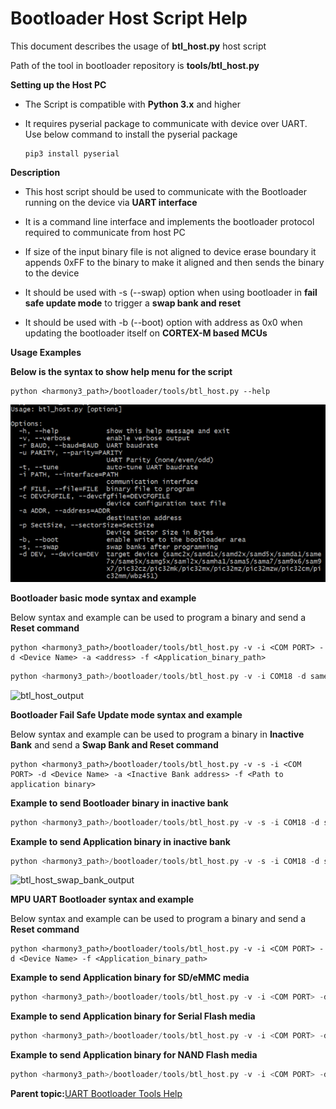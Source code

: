 # Bootloader Host Script Help

This document describes the usage of **btl\_host.py** host script

Path of the tool in bootloader repository is **tools/btl\_host.py**

**Setting up the Host PC**

-   The Script is compatible with **Python 3.x** and higher

-   It requires pyserial package to communicate with device over UART. Use below command to install the pyserial package

    ```
    pip3 install pyserial
    ```


**Description**

-   This host script should be used to communicate with the Bootloader running on the device via **UART interface**

-   It is a command line interface and implements the bootloader protocol required to communicate from host PC

-   If size of the input binary file is not aligned to device erase boundary it appends 0xFF to the binary to make it aligned and then sends the binary to the device

-   It should be used with -s \(--swap\) option when using bootloader in **fail safe update mode** to trigger a **swap bank and reset**

-   It should be used with -b \(--boot\) option with address as 0x0 when updating the bootloader itself on **CORTEX-M based MCUs**


**Usage Examples**

**Below is the syntax to show help menu for the script**

```
python <harmony3_path>/bootloader/tools/btl_host.py --help
```

![btl_host_help_menu](GUID-CF3E2CCE-43F4-476E-B05B-52E357EEC69A-low.png)

**Bootloader basic mode syntax and example**

Below syntax and example can be used to program a binary and send a **Reset command**

```
python <harmony3_path>/bootloader/tools/btl_host.py -v -i <COM PORT> -d <Device Name> -a <address> -f <Application_binary_path>
```

```c
python <harmony3_path>/bootloader/tools/btl_host.py -v -i COM18 -d same5x -a 0x2000 -f <harmony3_path>/bootloader_apps_uart/apps/uart_bootloader/test_app/firmware/sam_e54_xpro.X/dist/sam_e54_xpro/production/sam_e54_xpro.X.production.bin
```

![btl_host_output](GUID-9D45B2EF-7159-4DF7-BC6F-3C43C2113B07-low.png)

**Bootloader Fail Safe Update mode syntax and example**

Below syntax and example can be used to program a binary in **Inactive Bank** and send a **Swap Bank and Reset command**

```
python <harmony3_path>/bootloader/tools/btl_host.py -v -s -i <COM PORT> -d <Device Name> -a <Inactive Bank address> -f <Path to application binary>
```

**Example to send Bootloader binary in inactive bank**

```c
python <harmony3_path>/bootloader/tools/btl_host.py -v -s -i COM18 -d same5x -a 0x80000 -f <harmony3_path>/bootloader_apps_uart/apps/uart_fail_safe_bootloader/bootloader/firmware/sam_e54_xpro.X/dist/sam_e54_xpro/production/sam_e54_xpro.X.production.bin
```

**Example to send Application binary in inactive bank**

```c
python <harmony3_path>/bootloader/tools/btl_host.py -v -s -i COM18 -d same5x -a 0x82000 -f <harmony3_path>/bootloader_apps_uart/apps/uart_fail_safe_bootloader/test_app/firmware/sam_e54_xpro.X/dist/sam_e54_xpro/production/sam_e54_xpro.X.production.bin
```

![btl_host_swap_bank_output](GUID-B367FCAD-1CB9-4E48-90C5-AD32D7CB2DC9-low.png)

**MPU UART Bootloader syntax and example**

Below syntax and example can be used to program a binary and send a **Reset command**

```
python <harmony3_path>/bootloader/tools/btl_host.py -v -i <COM PORT> -d <Device Name> -f <Application_binary_path>
```

**Example to send Application binary for SD/eMMC media**

```c
python <harmony3_path>/bootloader/tools/btl_host.py -v -i <COM PORT> -d sama5 -f <harmony3_path>/bootloader_apps_uart/apps/mpu_uart_bootloader/test_app/firmware/sam_a5d29_curiosity.X/dist/sam_a5d29_curiosity/production/harmony.bin
```

**Example to send Application binary for Serial Flash media**

```c
python <harmony3_path>/bootloader/tools/btl_host.py -v -i <COM PORT> -d sama5 -p 256 -f <harmony3_path>/bootloader_apps_uart/apps/mpu_uart_bootloader/test_app/firmware/sam_a5d29_curiosity.X/dist/sam_a5d29_curiosity/production/harmony.bin
```

**Example to send Application binary for NAND Flash media**

```c
python <harmony3_path>/bootloader/tools/btl_host.py -v -i <COM PORT> -d sam9x6 -p 4096 -f <harmony3_path>/bootloader_apps_uart/apps/mpu_uart_bootloader/test_app/firmware/sam_9x60_curiosity.X/dist/sam_9x60_curiosity/production/harmony.bin
```

**Parent topic:**[UART Bootloader Tools Help](GUID-FF183F68-D719-491F-A013-76044AD83756.md)

